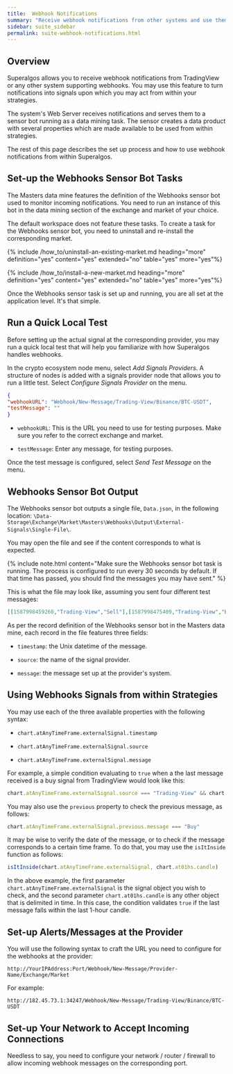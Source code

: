 ```yaml
---
title:  Webhook Notifications
summary: "Receive webhook notifications from other systems and use them as signals in your strategies."
sidebar: suite_sidebar
permalink: suite-webhook-notifications.html
---
```


## Overview

Superalgos allows you to receive webhook notifications from TradingView or any other system supporting webhooks. You may use this feature to turn notifications into signals upon which you may act from within your strategies.

The system's Web Server receives notifications and serves them to a sensor bot running as a data mining task. The sensor creates a data product with several properties which are made available to be used from within strategies.

The rest of this page describes the set up process and how to use webhook notifications from within Superalgos.

## Set-up the Webhooks Sensor Bot Tasks

The Masters data mine features the definition of the Webhooks sensor bot used to monitor incoming notifications. You need to run an instance of this bot in the data mining section of the exchange and market of your choice. 

The default workspace does not feature these tasks. To create a task for the Webhooks sensor bot, you need to uninstall and re-install the corresponding market.

{% include /how_to/uninstall-an-existing-market.md heading="more" definition="yes" content="yes" extended="no" table="yes" more="yes"%}

{% include /how_to/install-a-new-market.md heading="more" definition="yes" content="yes" extended="no" table="yes" more="yes"%}

Once the Webhooks sensor task is set up and running, you are all set at the application level. It's that simple.

## Run a Quick Local Test

Before setting up the actual signal at the corresponding provider, you may run a quick local test that will help you familiarize with how Superalgos handles webhooks.

In the crypto ecosystem node menu, select *Add Signals Providers*. A structure of nodes is added with a signals provider node that allows you to run a little test. Select *Configure Signals Provider* on the menu.

```json
{ 
"webhookURL": "Webhook/New-Message/Trading-View/Binance/BTC-USDT",
"testMessage": "" 
}
```

* ```webhookURL```: This is the URL you need to use for testing purposes. Make sure you refer to the correct exchange and market.

* ```testMessage```: Enter any message, for testing purposes.

Once the test message is configured, select *Send Test Message* on the menu.

## Webhooks Sensor Bot Output

The Webhooks sensor bot outputs a single file, ```Data.json```, in the following location:  ```\Data-Storage\Exchange\Market\Masters\Webhooks\Output\External-Signals\Single-File\```.

You may open the file and see if the content corresponds to what is expected. 

{% include note.html content="Make sure the Webhooks sensor bot task is running. The process is configured to run every 30 seconds by default. If that time has passed, you should find the messages you may have sent." %}

This is what the file may look like, assuming you sent four different test messages:

```json
[[1587998459260,"Trading-View","Sell"],[1587998475409,"Trading-View","Buy"],[1587998530190,"Trading-View","A custom signal I just configured"],[1588000300940,"Trading-View","This is my new message"]]
```

As per the record definition of the Webhooks sensor bot in the Masters data mine, each record in the file features three fields:

* ```timestamp```: the Unix datetime of the message.

* ```source```: the name of the signal provider.

* ```message```: the message set up at the provider's system.

## Using Webhooks Signals from within Strategies

You may use each of the three available properties with the following syntax:

* ```chart.atAnyTimeFrame.externalSignal.timestamp```

* ```chart.atAnyTimeFrame.externalSignal.source```

* ```chart.atAnyTimeFrame.externalSignal.message```

For example, a simple condition evaluating to ```true``` when a the last message received is a buy signal from TradingView would look like this:

```js
chart.atAnyTimeFrame.externalSignal.source === "Trading-View" && chart.atAnyTimeFrame.externalSignal.message === "Buy"
```

You may also use the ```previous``` property to check the previous message, as follows:

```js
chart.atAnyTimeFrame.externalSignal.previous.message === "Buy"
```

It may be wise to verify the date of the message, or to check if the message corresponds to a certain time frame. To do that, you may use the ```isItInside``` function as follows:

```js
isItInside(chart.atAnyTimeFrame.externalSignal, chart.at01hs.candle)
```

In the above example, the first parameter ```chart.atAnyTimeFrame.externalSignal``` is the signal object you wish to check, and the second parameter ```chart.at01hs.candle``` is any other object that is delimited in time. In this case, the condition validates ```true``` if the last message falls within the last 1-hour candle.

## Set-up Alerts/Messages at the Provider

You will use the following syntax to craft the URL you need to configure for the webhooks at the provider:

```http://YourIPAddress:Port/Webhook/New-Message/Provider-Name/Exchange/Market```

For example:

```http://182.45.73.1:34247/Webhook/New-Message/Trading-View/Binance/BTC-USDT```

## Set-up Your Network to Accept Incoming Connections

Needless to say, you need to configure your network / router / firewall to allow incoming webhook messages on the corresponding port.